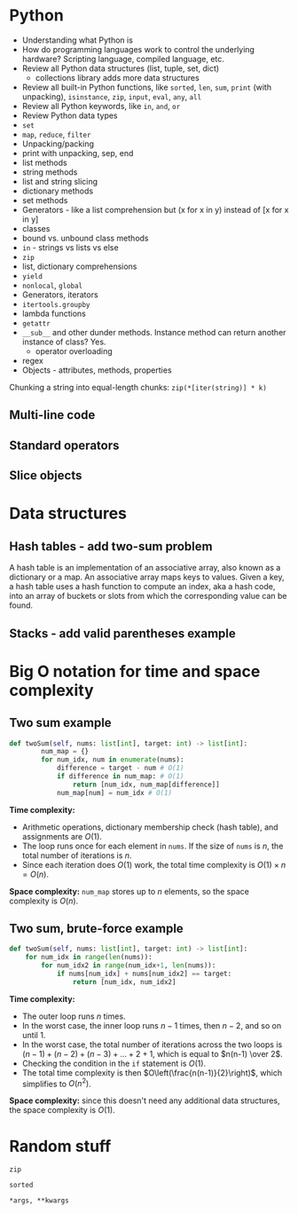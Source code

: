 # Python

* Understanding what Python is
* How do programming languages work to control the underlying hardware? Scripting language, compiled language, etc.
* Review all Python data structures (list, tuple, set, dict)
    * collections library adds more data structures
* Review all built-in Python functions, like `sorted`, `len`, `sum`, `print` (with unpacking), `isinstance`, `zip`, `input`, `eval`, `any`, `all`
* Review all Python keywords, like `in`, `and`, `or`
* Review Python data types
* `set`
* `map`, `reduce`, `filter`
* Unpacking/packing
* print with unpacking, sep, end
* list methods
* string methods
* list and string slicing
* dictionary methods
* set methods
* Generators - like a list comprehension but (x for x in y) instead of [x for x in y]
* classes
* bound vs. unbound class methods
* `in` - strings vs lists vs else
* `zip`
* list, dictionary comprehensions
* `yield`
* `nonlocal`, `global`
* Generators, iterators
* `itertools.groupby`
* lambda functions
* `getattr`
* `__sub__` and other dunder methods. Instance method can return another instance of class? Yes.
    * operator overloading
* regex
* Objects - attributes, methods, properties

Chunking a string into equal-length chunks: `zip(*[iter(string)] * k)`

## Multi-line code

## Standard operators

## Slice objects

# Data structures

## Hash tables - add two-sum problem

A hash table is an implementation of an associative array, also known as a dictionary or a map. An associative array maps keys to values. Given a key, a hash table uses a hash function to compute an index, aka a hash code, into an array of buckets or slots from which the corresponding value can be found.

## Stacks - add valid parentheses example

# Big O notation for time and space complexity

## Two sum example
```python
def twoSum(self, nums: list[int], target: int) -> list[int]:
        num_map = {}
        for num_idx, num in enumerate(nums):
            difference = target - num # O(1)
            if difference in num_map: # O(1)
                return [num_idx, num_map[difference]]
            num_map[num] = num_idx # O(1)
```
**Time complexity:**
* Arithmetic operations, dictionary membership check (hash table), and assignments are $O(1)$.
* The loop runs once for each element in `nums`. If the size of `nums` is $n$, the total number of iterations is $n$.
* Since each iteration does $O(1)$ work, the total time complexity is $O(1) \times n = O(n)$.

**Space complexity:** `num_map` stores up to $n$ elements, so the space complexity is $O(n)$.

## Two sum, brute-force example
```python
def twoSum(self, nums: list[int], target: int) -> list[int]:
    for num_idx in range(len(nums)):
        for num_idx2 in range(num_idx+1, len(nums)):
            if nums[num_idx] + nums[num_idx2] == target:
                return [num_idx, num_idx2]
```
**Time complexity:**
* The outer loop runs $n$ times.
* In the worst case, the inner loop runs $n-1$ times, then $n-2$, and so on until $1$.
* In the worst case, the total number of iterations across the two loops is $(n-1) + (n-2) + (n-3) + ... + 2 + 1$, which is equal to $n(n-1) \over 2$.
* Checking the condition in the `if` statement is $O(1)$.
* The total time complexity is then $O\left(\frac{n(n-1)}{2}\right)$, which simplifies to $O(n^2)$.

**Space complexity:** since this doesn't need any additional data structures, the space complexity is $O(1)$.

# Random stuff

`zip`

`sorted`

`*args, **kwargs`